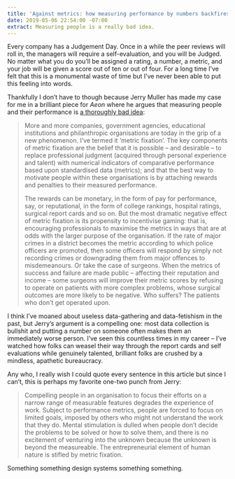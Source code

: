 ```yaml
---
title: 'Against metrics: how measuring performance by numbers backfires'
date: 2019-05-06 22:54:00 -07:00
extract: Measuring people is a really bad idea.
---
```


Every company has a Judgement Day. Once in a while the peer reviews will roll in, the managers will require a self-evaluation, and you will be Judged. No matter what you do you’ll be assigned a rating, a number, a metric, and your job will be given a score out of ten or out of four. For a long time I’ve felt that this is a monumental waste of time but I’ve never been able to put this feeling into words. 

Thankfully I don’t have to though because Jerry Muller has made my case for me in a brilliant piece for _Aeon_ where he argues that measuring people and their performance is [a thoroughly bad idea](https://aeon.co/ideas/against-metrics-how-measuring-performance-by-numbers-backfires): 

> More and more companies, government agencies, educational institutions and philanthropic organisations are today in the grip of a new phenomenon. I’ve termed it ‘metric fixation’. The key components of metric fixation are the belief that it is possible – and desirable – to replace professional judgment (acquired through personal experience and talent) with numerical indicators of comparative performance based upon standardised data (metrics); and that the best way to motivate people within these organisations is by attaching rewards and penalties to their measured performance.
> 
> The rewards can be monetary, in the form of pay for performance, say, or reputational, in the form of college rankings, hospital ratings, surgical report cards and so on. But the most dramatic negative effect of metric fixation is its propensity to incentivise gaming: that is, encouraging professionals to maximise the metrics in ways that are at odds with the larger purpose of the organisation. If the rate of major crimes in a district becomes the metric according to which police officers are promoted, then some officers will respond by simply not recording crimes or downgrading them from major offences to misdemeanours. Or take the case of surgeons. When the metrics of success and failure are made public – affecting their reputation and income – some surgeons will improve their metric scores by refusing to operate on patients with more complex problems, whose surgical outcomes are more likely to be negative. Who suffers? The patients who don’t get operated upon.

I think I’ve moaned about useless data-gathering and data-fetishism in the past, but Jerry’s argument is a compelling one: most data collection is bullshit and putting a number on someone often makes them an immediately worse person. I’ve seen this countless times in my career – I’ve watched how folks can weasel their way through the report cards and self evaluations while genuinely talented, brilliant folks are crushed by a mindless, apathetic bureaucracy.

Any who, I really wish I could quote every sentence in this article but since I can’t, this is perhaps my favorite one-two punch from Jerry: 

> Compelling people in an organisation to focus their efforts on a narrow range of measurable features degrades the experience of work. Subject to performance metrics, people are forced to focus on limited goals, imposed by others who might not understand the work that they do. Mental stimulation is dulled when people don’t decide the problems to be solved or how to solve them, and there is no excitement of venturing into the unknown because the unknown is beyond the measureable. The entrepreneurial element of human nature is stifled by metric fixation.

Something something design systems something something.